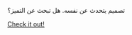 تصميم يتحدث عن نفسه. هل تبحث عن التميز؟

[Check it out!](https://www.facebook.com/share/17TW2PL6Tj/)